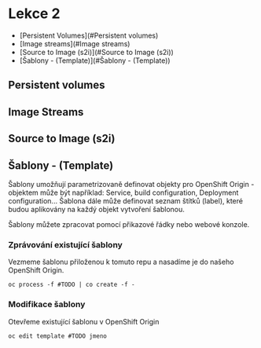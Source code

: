# Lekce 2

* [Persistent Volumes](#Persistent volumes)
* [Image streams](#Image streams)
* [Source to Image (s2i)](#Source to Image (s2i))
* [Šablony - (Template)](#Šablony - (Template))

## Persistent volumes

## Image Streams

## Source to Image (s2i)

## Šablony - (Template)
Šablony umožňují parametrizovaně definovat objekty pro OpenShift Origin - objektem může být například: Service, build configuration, Deployment configuration... Šablona dále může definovat seznam štítků (label), které budou aplikovány na každý objekt vytvoření šablonou.

Šablony můžete zpracovat pomocí přikazové řádky nebo webové konzole.


### Zprávování existující šablony
Vezmeme šablonu přiloženou k tomuto repu a nasadíme je do našeho OpenShift Origin.
```
oc process -f #TODO | co create -f -
```

### Modifikace šablony
Otevřeme existující šablonu v OpenShift Origin
```
oc edit template #TODO jmeno
```
